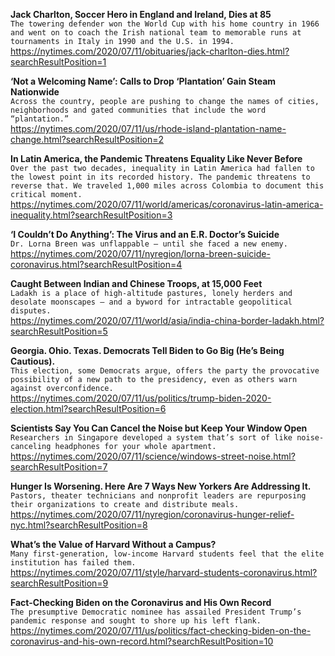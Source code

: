**Jack Charlton, Soccer Hero in England and Ireland, Dies at 85**\
`The towering defender won the World Cup with his home country in 1966 and went on to coach the Irish national team to memorable runs at tournaments in Italy in 1990 and the U.S. in 1994.`\
https://nytimes.com/2020/07/11/obituaries/jack-charlton-dies.html?searchResultPosition=1

**‘Not a Welcoming Name’: Calls to Drop ‘Plantation’ Gain Steam Nationwide**\
`Across the country, people are pushing to change the names of cities, neighborhoods and gated communities that include the word “plantation.”`\
https://nytimes.com/2020/07/11/us/rhode-island-plantation-name-change.html?searchResultPosition=2

**In Latin America, the Pandemic Threatens Equality Like Never Before**\
`Over the past two decades, inequality in Latin America had fallen to the lowest point in its recorded history. The pandemic threatens to reverse that. We traveled 1,000 miles across Colombia to document this critical moment.`\
https://nytimes.com/2020/07/11/world/americas/coronavirus-latin-america-inequality.html?searchResultPosition=3

**‘I Couldn’t Do Anything’: The Virus and an E.R. Doctor’s Suicide**\
`Dr. Lorna Breen was unflappable — until she faced a new enemy.`\
https://nytimes.com/2020/07/11/nyregion/lorna-breen-suicide-coronavirus.html?searchResultPosition=4

**Caught Between Indian and Chinese Troops, at 15,000 Feet**\
`Ladakh is a place of high-altitude pastures, lonely herders and desolate moonscapes — and a byword for intractable geopolitical disputes.`\
https://nytimes.com/2020/07/11/world/asia/india-china-border-ladakh.html?searchResultPosition=5

**Georgia. Ohio. Texas. Democrats Tell Biden to Go Big (He’s Being Cautious).**\
`This election, some Democrats argue, offers the party the provocative possibility of a new path to the presidency, even as others warn against overconfidence.`\
https://nytimes.com/2020/07/11/us/politics/trump-biden-2020-election.html?searchResultPosition=6

**Scientists Say You Can Cancel the Noise but Keep Your Window Open**\
`Researchers in Singapore developed a system that’s sort of like noise-canceling headphones for your whole apartment.`\
https://nytimes.com/2020/07/11/science/windows-street-noise.html?searchResultPosition=7

**Hunger Is Worsening. Here Are 7 Ways New Yorkers Are Addressing It.**\
`Pastors, theater technicians and nonprofit leaders are repurposing their organizations to create and distribute meals.`\
https://nytimes.com/2020/07/11/nyregion/coronavirus-hunger-relief-nyc.html?searchResultPosition=8

**What’s the Value of Harvard Without a Campus?**\
`Many first-generation, low-income Harvard students feel that the elite institution has failed them.`\
https://nytimes.com/2020/07/11/style/harvard-students-coronavirus.html?searchResultPosition=9

**Fact-Checking Biden on the Coronavirus and His Own Record**\
`The presumptive Democratic nominee has assailed President Trump’s pandemic response and sought to shore up his left flank.`\
https://nytimes.com/2020/07/11/us/politics/fact-checking-biden-on-the-coronavirus-and-his-own-record.html?searchResultPosition=10

